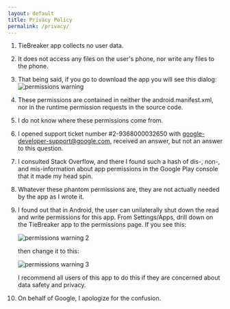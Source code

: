 ```yaml
---
layout: default
title: Privacy Policy
permalink: /privacy/
---
```

1. TieBreaker app collects no user data. 
2. It does not access any files on the user's phone, nor write any files to the phone. 
3. That being said, if you go to download the app you will see this dialog:
    ![permissions warning]({{site.baseurl}}/images/tb_warning.png)
4. These permissions are contained in neither the android.manifest.xml, nor in the runtime permission requests in the source code.
5. I do not know where these permissions come from.
6. I opened support ticket number #2-9368000032650 with google-developer-support@google.com, received an answer, but not an answer to this question.
7. I consulted Stack Overflow, and there I found such a hash of dis-, non-, and mis-information about app permissions in the Google Play console that it made my head spin.
8. Whatever these phantom permissions are, they are not actually needed by the app as I wrote it. 
9. I found out that in Android, the user can unilaterally shut down the read and write permissions for this app. From Settings/Apps, drill down on the TieBreaker app to the permissions page. If you see this:

    ![permissions warning 2]({{site.baseurl}}/images/tb_warning_3.png)

    then change it to this:

    ![permissions warning 3]({{site.baseurl}}/images/tb_warning_2.png)

    I recommend all users of this app to do this if they are concerned about data safety and privacy.
10. On behalf of Google, I apologize for the confusion.